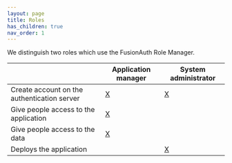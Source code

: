 ```yaml
---
layout: page
title: Roles
has_children: true
nav_order: 1
---
```


We distinguish two roles which use the FusionAuth Role Manager.

|                                             | Application manager | System administrator |
| ------------------------------------------- | ------------------- | -------------------- |
| Create account on the authentication server | [X](/tasks/)        |  [X](/tasks/)        |
| Give people access to the application       | [X](/app/manager)   |                      |
| Give people access to the data              | [X](/app/manager)   |                      |
| Deploys the application                     |                     |  [X](/app/manager)   |
